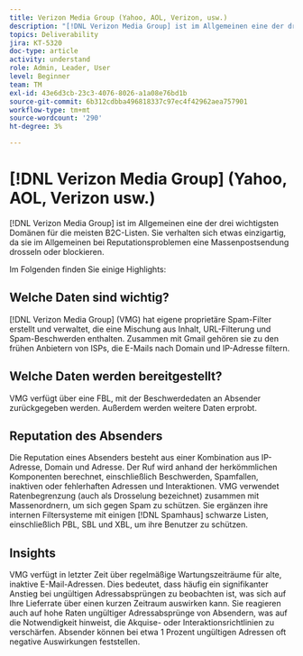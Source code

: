 ```yaml
---
title: Verizon Media Group (Yahoo, AOL, Verizon, usw.)
description: "[!DNL Verizon Media Group] ist im Allgemeinen eine der drei wichtigsten Domänen für die meisten B2C-Listen. Sie verhalten sich etwas einzigartig, da sie im Allgemeinen bei Reputationsproblemen eine Massenpostsendung drosseln oder blockieren."
topics: Deliverability
jira: KT-5320
doc-type: article
activity: understand
role: Admin, Leader, User
level: Beginner
team: TM
exl-id: 43e6d3cb-23c3-4076-8026-a1a08e76bd1b
source-git-commit: 6b312cdbba496818337c97ec4f42962aea757901
workflow-type: tm+mt
source-wordcount: '290'
ht-degree: 3%

---
```


# [!DNL Verizon Media Group] (Yahoo, AOL, Verizon usw.)

[!DNL Verizon Media Group] ist im Allgemeinen eine der drei wichtigsten Domänen für die meisten B2C-Listen. Sie verhalten sich etwas einzigartig, da sie im Allgemeinen bei Reputationsproblemen eine Massenpostsendung drosseln oder blockieren.

Im Folgenden finden Sie einige Highlights:

## Welche Daten sind wichtig?

[!DNL Verizon Media Group] (VMG) hat eigene proprietäre Spam-Filter erstellt und verwaltet, die eine Mischung aus Inhalt, URL-Filterung und Spam-Beschwerden enthalten. Zusammen mit Gmail gehören sie zu den frühen Anbietern von ISPs, die E-Mails nach Domain und IP-Adresse filtern.

## Welche Daten werden bereitgestellt?

VMG verfügt über eine FBL, mit der Beschwerdedaten an Absender zurückgegeben werden. Außerdem werden weitere Daten erprobt.

## Reputation des Absenders

Die Reputation eines Absenders besteht aus einer Kombination aus IP-Adresse, Domain und Adresse. Der Ruf wird anhand der herkömmlichen Komponenten berechnet, einschließlich Beschwerden, Spamfallen, inaktiven oder fehlerhaften Adressen und Interaktionen. VMG verwendet Ratenbegrenzung (auch als Drosselung bezeichnet) zusammen mit Massenordnern, um sich gegen Spam zu schützen. Sie ergänzen ihre internen Filtersysteme mit einigen [!DNL Spamhaus] schwarze Listen, einschließlich PBL, SBL und XBL, um ihre Benutzer zu schützen.

## Insights

VMG verfügt in letzter Zeit über regelmäßige Wartungszeiträume für alte, inaktive E-Mail-Adressen. Dies bedeutet, dass häufig ein signifikanter Anstieg bei ungültigen Adressabsprüngen zu beobachten ist, was sich auf Ihre Lieferrate über einen kurzen Zeitraum auswirken kann. Sie reagieren auch auf hohe Raten ungültiger Adressabsprünge von Absendern, was auf die Notwendigkeit hinweist, die Akquise- oder Interaktionsrichtlinien zu verschärfen. Absender können bei etwa 1 Prozent ungültigen Adressen oft negative Auswirkungen feststellen.
